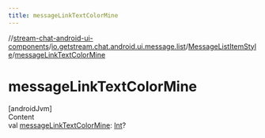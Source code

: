 ```yaml
---
title: messageLinkTextColorMine
---
```

//[stream-chat-android-ui-components](../../../index.md)/[io.getstream.chat.android.ui.message.list](../index.md)/[MessageListItemStyle](index.md)/[messageLinkTextColorMine](messageLinkTextColorMine.md)



# messageLinkTextColorMine  
[androidJvm]  
Content  
val [messageLinkTextColorMine](messageLinkTextColorMine.md): [Int](https://kotlinlang.org/api/latest/jvm/stdlib/kotlin/-int/index.html)?  



